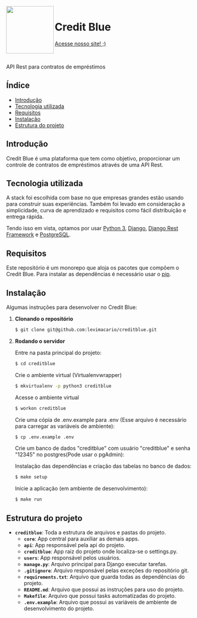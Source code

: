<img src="https://www.onidata.com/img/logo.png" width="127px" align="left"/>

# Credit Blue

[Acesse nosso site! ;)](https://www.onidata.com)

<br>

API Rest para contratos de empréstimos
<br>


## Índice

- [Introdução](#introdução)
- [Tecnologia utilizada](#tecnologia-utilizada)
- [Requisitos](#requisitos)
- [Instalação](#instalação)
- [Estrutura do projeto](#estrutura-do-projeto)

## Introdução 

Credit Blue é uma plataforma que tem como objetivo, proporcionar um controle de contratos de empréstimos através de uma API Rest.

## Tecnologia utilizada

A stack foi escolhida com base no que empresas grandes estão usando para construir suas experiências.
Também foi levado em consideração a simplicidade, curva de aprendizado e requisitos
como fácil distribuição e entrega rápida.

Tendo isso em vista, optamos por usar [Python 3](https://www.python.org/), [Django](https://www.djangoproject.com/), [Django Rest Framework](https://www.django-rest-framework.org/) e [PostgreSQL](https://www.postgresql.org/).

## Requisitos

Este repositório é um monorepo que aloja os pacotes que compõem o Credit Blue.
Para instalar as dependências é necessário usar o [pip](https://pypi.org/project/pip/).

## Instalação

Algumas instruções para desenvolver no Credit Blue:

1. **Clonando o repositório**

	```sh
	$ git clone git@github.com:levimacario/creditblue.git
	```

2. **Rodando o servidor**

	Entre na pasta principal do projeto:

	```sh
	$ cd creditblue
	```

    Crie o ambiente virtual (Virtualenvwrapper)
    ```sh
    $ mkvirtualenv -p python3 creditblue
    ```

    Acesse o ambiente virtual
    ```sh
    $ workon creditblue
    ```

    Crie uma cópia de .env.example para .env (Esse arquivo é necessário para carregar as variáveis de ambiente):

	```sh
	$ cp .env.example .env
	```

    Crie um banco de dados "creditblue" com usuário "creditblue" e senha "12345" no postgres(Pode usar o pgAdmin):


    Instalação das dependências e criação das tabelas no banco de dados:

	```sh
	$ make setup
	```

	Inicie a aplicação (em ambiente de desenvolvimento):

	```sh
	$ make run
	```

## Estrutura do projeto

- **`creditblue`**: Toda a estrutura de arquivos e pastas do projeto.
    - **`core`**: App central para auxiliar as demais apps.
    - **`api`**: App responsável pela api do projeto.
    - **`creditblue`**: App raiz do projeto onde localiza-se o settings.py.
    - **`users`**: App responsável pelos usuários.
    - **`manage.py`**: Arquivo principal para Django executar tarefas.
    - **`.gitignore`**: Arquivo responsável pelas exceções do repositório git.
    - **`requirements.txt`**: Arquivo que guarda todas as dependências do projeto.
    - **`README.md`**: Arquivo que possui as instruções para uso do projeto.
    - **`Makefile`**: Arquivo que possui tasks automatizadas do projeto.
    - **`.env.example`**: Arquivo que possui as variáveis de ambiente de desenvolvimento do projeto.
    